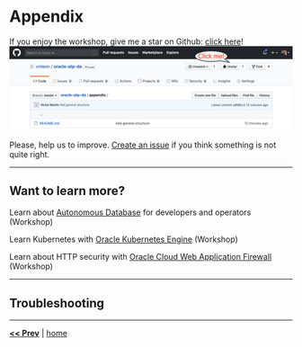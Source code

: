 # Appendix

If you enjoy the workshop, give me a star on Github: [click here](https://github.com/vmleon/oracle-atp-da)!
![Github start](../images/github.png)

Please, help us to improve. [Create an issue](https://github.com/vmleon/oracle-atp-da/issues) if you think something is not quite right.

---

## Want to learn more?

Learn about [Autonomous Database](https://github.com/vmleon/OracleATPGettingStarted) for developers and operators (Workshop)

Learn Kubernetes with [Oracle Kubernetes Engine](https://github.com/vmleon/OKE-first-steps) (Workshop)

Learn about HTTP security with [Oracle Cloud Web Application Firewall](https://github.com/vmleon/Oracle-WAF-Demo) (Workshop)

---

## Troubleshooting

---

[**<< Prev**](../lab500/README.md) | [home](../README.md)

